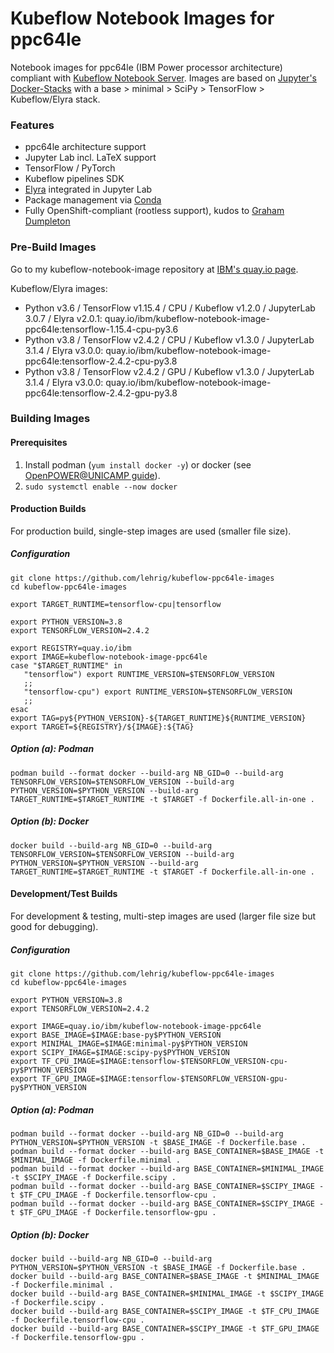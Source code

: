 # Kubeflow Notebook Images for ppc64le

Notebook images for ppc64le (IBM Power processor architecture) compliant with [Kubeflow Notebook Server](https://www.kubeflow.org/docs/notebooks/).
Images are based on [Jupyter's Docker-Stacks](https://github.com/jupyter/docker-stacks) with a base > minimal > SciPy > TensorFlow > Kubeflow/Elyra stack.

### Features
- ppc64le architecture support
- Jupyter Lab incl. LaTeX support
- TensorFlow / PyTorch
- Kubeflow pipelines SDK
- [Elyra](https://github.com/elyra-ai/elyra) integrated in Jupyter Lab
- Package management via [Conda](https://docs.conda.io)
- Fully OpenShift-compliant (rootless support), kudos to [Graham Dumpleton](https://www.openshift.com/blog/jupyter-on-openshift-part-6-running-as-an-assigned-user-id)

### Pre-Build Images
Go to my kubeflow-notebook-image repository at [IBM's quay.io page](https://quay.io/repository/ibm/kubeflow-notebook-image-ppc64le?tab=tags).

Kubeflow/Elyra images:
- Python v3.6 / TensorFlow v1.15.4 / CPU / Kubeflow v1.2.0 / JupyterLab 3.0.7 / Elyra v2.0.1: quay.io/ibm/kubeflow-notebook-image-ppc64le:tensorflow-1.15.4-cpu-py3.6
- Python v3.8 / TensorFlow v2.4.2 / CPU / Kubeflow v1.3.0 / JupyterLab 3.1.4 / Elyra v3.0.0: quay.io/ibm/kubeflow-notebook-image-ppc64le:tensorflow-2.4.2-cpu-py3.8
- Python v3.8 / TensorFlow v2.4.2 / GPU / Kubeflow v1.3.0 / JupyterLab 3.1.4 / Elyra v3.0.0: quay.io/ibm/kubeflow-notebook-image-ppc64le:tensorflow-2.4.2-gpu-py3.8


### Building Images

#### Prerequisites
1. Install podman (`yum install docker -y`) or docker (see [OpenPOWER@UNICAMP guide](https://openpower.ic.unicamp.br/post/installing-docker-from-repository/)).
2. `sudo systemctl enable --now docker`

#### Production Builds
For production build, single-step images are used (smaller file size).

##### Configuration
```
git clone https://github.com/lehrig/kubeflow-ppc64le-images
cd kubeflow-ppc64le-images

export TARGET_RUNTIME=tensorflow-cpu|tensorflow

export PYTHON_VERSION=3.8
export TENSORFLOW_VERSION=2.4.2

export REGISTRY=quay.io/ibm
export IMAGE=kubeflow-notebook-image-ppc64le
case "$TARGET_RUNTIME" in
   "tensorflow") export RUNTIME_VERSION=$TENSORFLOW_VERSION
   ;;
   "tensorflow-cpu") export RUNTIME_VERSION=$TENSORFLOW_VERSION
   ;;
esac
export TAG=py${PYTHON_VERSION}-${TARGET_RUNTIME}${RUNTIME_VERSION}
export TARGET=${REGISTRY}/${IMAGE}:${TAG}
```

##### Option (a): Podman
```
podman build --format docker --build-arg NB_GID=0 --build-arg TENSORFLOW_VERSION=$TENSORFLOW_VERSION --build-arg PYTHON_VERSION=$PYTHON_VERSION --build-arg TARGET_RUNTIME=$TARGET_RUNTIME -t $TARGET -f Dockerfile.all-in-one .
```

##### Option (b): Docker
```
docker build --build-arg NB_GID=0 --build-arg TENSORFLOW_VERSION=$TENSORFLOW_VERSION --build-arg PYTHON_VERSION=$PYTHON_VERSION --build-arg TARGET_RUNTIME=$TARGET_RUNTIME -t $TARGET -f Dockerfile.all-in-one .
```

#### Development/Test Builds
For development & testing, multi-step images are used (larger file size but good for debugging).

##### Configuration
```
git clone https://github.com/lehrig/kubeflow-ppc64le-images
cd kubeflow-ppc64le-images

export PYTHON_VERSION=3.8
export TENSORFLOW_VERSION=2.4.2

export IMAGE=quay.io/ibm/kubeflow-notebook-image-ppc64le
export BASE_IMAGE=$IMAGE:base-py$PYTHON_VERSION
export MINIMAL_IMAGE=$IMAGE:minimal-py$PYTHON_VERSION
export SCIPY_IMAGE=$IMAGE:scipy-py$PYTHON_VERSION
export TF_CPU_IMAGE=$IMAGE:tensorflow-$TENSORFLOW_VERSION-cpu-py$PYTHON_VERSION
export TF_GPU_IMAGE=$IMAGE:tensorflow-$TENSORFLOW_VERSION-gpu-py$PYTHON_VERSION
```

##### Option (a): Podman
```
podman build --format docker --build-arg NB_GID=0 --build-arg PYTHON_VERSION=$PYTHON_VERSION -t $BASE_IMAGE -f Dockerfile.base .
podman build --format docker --build-arg BASE_CONTAINER=$BASE_IMAGE -t $MINIMAL_IMAGE -f Dockerfile.minimal .
podman build --format docker --build-arg BASE_CONTAINER=$MINIMAL_IMAGE -t $SCIPY_IMAGE -f Dockerfile.scipy .
podman build --format docker --build-arg BASE_CONTAINER=$SCIPY_IMAGE -t $TF_CPU_IMAGE -f Dockerfile.tensorflow-cpu .
podman build --format docker --build-arg BASE_CONTAINER=$SCIPY_IMAGE -t $TF_GPU_IMAGE -f Dockerfile.tensorflow-gpu .
```

##### Option (b): Docker
```
docker build --build-arg NB_GID=0 --build-arg PYTHON_VERSION=$PYTHON_VERSION -t $BASE_IMAGE -f Dockerfile.base .
docker build --build-arg BASE_CONTAINER=$BASE_IMAGE -t $MINIMAL_IMAGE -f Dockerfile.minimal .
docker build --build-arg BASE_CONTAINER=$MINIMAL_IMAGE -t $SCIPY_IMAGE -f Dockerfile.scipy .
docker build --build-arg BASE_CONTAINER=$SCIPY_IMAGE -t $TF_CPU_IMAGE -f Dockerfile.tensorflow-cpu .
docker build --build-arg BASE_CONTAINER=$SCIPY_IMAGE -t $TF_GPU_IMAGE -f Dockerfile.tensorflow-gpu .
```
